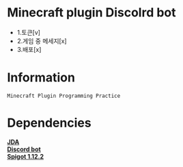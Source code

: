 
Minecraft plugin Discolrd bot
===============================
* 1.토큰[v]
 * 2.게임 중 메세지[x]
  * 3.배포[x]

Information
============= 
```
Minecraft Plugin Programming Practice
```

Dependencies
===========
  [**JDA**<br>](https://github.com/DV8FromTheWorld/JDA)
[**Discord bot**<br>](https://discordapp.com/developers/applications/bots) 
[**Spigot 1.12.2**<br>](https://getbukkit.org/get/Fpt2yFn7HRTrot5uE1b8NFWtpQlYITgK)

